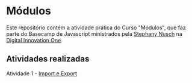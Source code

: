 # Módulos

Este repositório contém a atividade prática do Curso "Módulos", que faz parte do Basecamp de Javascript ministrados pela [Stephany Nusch](https://github.com/stebsnusch) na [Digital Innovation One](https://digitalinnovation.one/).

## Atividades realizadas

Atividade 1 - [Import e Export](https://github.com/leozizz/basecamp-javascript/tree/main/modulos/atividade)
